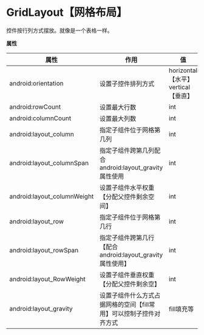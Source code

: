 # GridLayout【网格布局】

控件按行列方式摆放。就像是一个表格一样。

**属性**

| 属性                        | 作用                                                         | 值                                 |
| --------------------------- | ------------------------------------------------------------ | ---------------------------------- |
| android:orientation         | 设置子控件排列方式                                           | horizontal【水平】vertical【垂直】 |
| android:rowCount            | 设置最大行数                                                 | int                                |
| android:columnCount         | 设置最大列数                                                 | int                                |
| android:layout_column       | 指定子组件位于网格第几列                                     | int                                |
| android:layout_columnSpan   | 指定子组件跨第几列配合android:layout_gravity属性使用         | int                                |
| android:layout_columnWeight | 设置子组件水平权重【分配父控件剩余空间】                     | int                                |
| android:layout_row          | 指定子组件位于网格第几行                                     | int                                |
| android:layout_rowSpan      | 指定子组件跨第几行【配合android:layout_gravity属性使用】     | int                                |
| android:layout_RowWeight    | 设置子组件垂直权重【分配父控件剩余空】                       | int                                |
| android:layout_gravity      | 设置子组件什么方式占据网格的空间【fill常用】可以控制子控件对齐方式 | fill填充等                         |